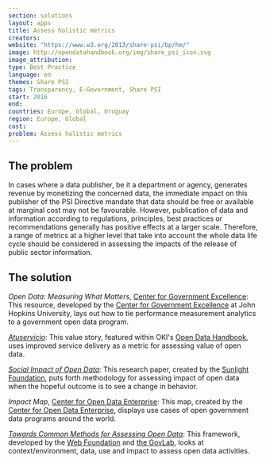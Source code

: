 ```yaml
---
section: solutions
layout: apps
title: Assess holistic metrics
creators:
website: "https://www.w3.org/2013/share-psi/bp/hm/"
image: http://opendatahandbook.org/img/share_psi_icon.svg
image_attribution:
type: Best Practice  
language: en
themes: Share PSI
tags: Transparency, E-Government, Share PSI
start: 2016
end:
countries: Europe, Global, Uruguay
region: Europe, Global
cost:
problem: Assess holistic metrics
---
```


## The problem
In cases where a data publisher, be it a department or agency, generates revenue by monetizing the concerned data, the immediate impact on this publisher of the PSI Directive mandate that data should be free or available at marginal cost may not be favourable. However, publication of data and information according to regulations, principles, best practices or recommendations generally has positive effects at a larger scale. Therefore, a range of metrics at a higher level that take into account the whole data life cycle should be considered in assessing the impacts of the release of public sector information.

## The solution
_Open Data: Measuring What Matters_, [Center for Government Excellence](http://govex.jhu.edu/open-data-measuring-what-matters/): This resource, developed by the [Center for Government Excellence](http://govex.jhu.edu/) at John Hopkins University, lays out how to tie performance measurement analytics to a government open data program.

[_Atuservicio_](http://opendatahandbook.org/value-stories/en/latam-health/): This value story, featured within OKI's [Open Data Handbook](opendatahandbook.org), uses improved service delivery as a metric for assessing value of open data.

[_Social Impact of Open Data_](https://www.scribd.com/doc/263776138/The-Social-Impact-of-Open-Data): This research paper, created by the [Sunlight Foundation](sunlightfoundation.com), puts forth methodology for assessing impact of open data when the hopeful outcome is to see a change in behavior.

_Impact Map_, [Center for Open Data Enterprise](http://opendataenterprise.org/map.html): This map, created by the [Center for Open Data Enterprise](http://opendataenterprise.org/), displays use cases of open government data programs around the world.

[_Towards Common Methods for Assessing Open Data_](http://opendataresearch.org/sites/default/files/posts/Common%20Assessment%20Workshop%20Report.pdf): This framework, developed by the [Web Foundation](http://webfoundation.org/) and [the GovLab](thegovlab.org), looks at context/environment, data, use and impact to assess open data activities.
